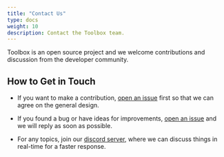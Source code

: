 ```yaml
---
title: "Contact Us"
type: docs
weight: 10
description: Contact the Toolbox team.
---
```


Toolbox is an open source project and we welcome contributions and discussion from the
developer community.

## How to Get in Touch

- If you want to make a contribution, [open an issue][issue] first so that we can agree
  on the general design.

- If you found a bug or have ideas for improvements, [open an issue][issue] and
  we will reply as soon as possible.

- For any topics, join our [discord server][discord], where we can discuss things in real-time for a faster response.

  [issue]: https://github.com/googleapis/genai-toolbox/issues
  [discord]: https://discord.com/invite/Dmm69peqjh
